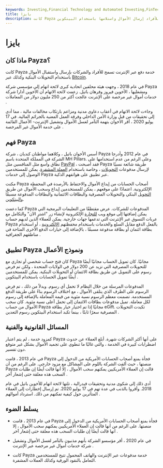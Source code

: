 ```yaml
---
keywords: Investing,Financial Technology and Automated Investing,FinTech
title: بايزا
description: كانت Payza خدمة معالجة دفع عبر الإنترنت تتيح للأفراد إرسال الأموال واستلامها باستخدام البيتكوين
---
```


# بايزا
## ماذا كان Payza؟

كانت Payza خدمة دفع عبر الإنترنت تسمح للأفراد والشركات بإرسال واستقبال الأموال باستخدام التحويلات البنكية وكذلك عبر [Bitcoin](/bitcoin).

في عام 2018 ، وجهت هيئة محلفين اتحادية كبرى لائحة اتهام إلى مؤسسي شركة Payza ومشغليها ، الأخوين فيروز وفرهان باتيل. زعمت لائحة الاتهام أن الأخوين أدارا شركة خدمات أموال غير مرخصة على الإنترنت عالجت أكثر من 250 مليون دولار من المعاملات .

وجاءت لائحة الاتهام في أعقاب دعاوى مدنية ومزاعم بارتكاب مخالفات مالية ، مما أدى إلى تحقيقات من قبل وزارة الأمن الداخلي وفرقة العمل المعنية بالجرائم المالية. في 17 يوليو 2020 ، أقر الأخوان بتهمة التآمر لغسل الأموال وتشغيل الإنترنت- الأعمال القائمة على خدمة الأموال غير المرخصة .

## فهم Payza

أسس الأخوان باتيل ، وكلاهما مواطنان كنديان ، شركة Payza في عام 2012 وأدرجا الشركة في المملكة المتحدة باسم MH Pillars. وعلى الرغم من عدم استخدامها على نطاق واسع مثل المنافسين مثل [PayPal](/paypal) ، فقد أصبحت Payza طريقة شائعة نسبيًا لإرسال مدفوعات [التحويلات](/remittance) ، وخاصة باستخدام [العملة المشفرة](/cryptocurrency). يمكن للمستخدمين الوصول إلى خدمات Payza عبر تطبيق على هواتفهم الذكية.

مكنت Payza أصحاب الحسابات من إيداع الأموال والاحتفاظ بالأرصدة في المحفظة الإلكترونية. اعتمادًا على موقعهم ، يمكن للمستخدمين إيداع وسحب الأموال عن طريق [التحويل](/wiretransfer) البنكي والتحويلات المصرفية والبطاقات الائتمانية والبطاقات المدفوعة مسبقًا [والبيتكوين](/bitcoin).

كما دعمت Payza المدفوعات للشركات. عرض مقتطفًا من التعليمات البرمجية التي يمكن إضافتها إلى موقع ويب [للتجارة](/ecommerce) الإلكترونية لإنشاء زر "اشترِ الآن" والتكامل مع عربات التسوق عبر الإنترنت التي تدعمها جهات خارجية. يمكن للعملاء الذين لديهم حساب Payza بالفعل الدفع مقابل السلع والخدمات باستخدام محفظتهم [الإلكترونية](/digital-wallet) ، أو استخدام بطاقة ائتمان أو بطاقة مدفوعة مسبقًا ، بالإضافة إلى خيارات الدفع الأخرى المتاحة في مناطقهم الجغرافية .

## تطبيق Payza ونموذج الأعمال

كان فتح حساب شخصي أو تجاري مع Payza مجانيًا. كان تمويل الحساب مجانيًا أيضًا للتحويلات المصرفية التي تزيد عن 200 دولار في الولايات المتحدة ، ولكن تم فرض رسوم على التمويل عن طريق بطاقة الائتمان أو التحويلات البنكية. يمكن للمستخدمين أيضًا تمويل الحسابات باستخدام البيتكوين .

المدفوعات المرسلة من خلال النظام لا تحمل أي رسوم. وبدلاً من ذلك ، تم فرض الرسوم على الطرف الذي يتلقى الأموال ، مع اختلاف الرسوم بناءً على طريقة الدفع المستخدمة. تضمنت معظم الرسوم نسبة مئوية من قيمة المعاملة بالإضافة إلى رسوم لكل معاملة. تميل مدفوعات بطاقات الائتمان إلى تحمل أعلى نسبة مئوية. كان سحب الأموال من حساب Payza مجانيًا إذا تم اختيار خيار بطاقة eGift. تكبدت التحويلات المصرفية سعرًا ثابتًا ، بينما تكبد استخدام البيتكوين رسوم التعدين .

## المسائل القانونية والفنية

كمزود خدمة ، لم يتم اعتبار Payza على أنها أكثر الشركات شهرة. أبلغ العملاء عن حدوث اضطرابات كبيرة في الخدمة ، والتي غالبًا ما تنطوي على تجميد الأموال بشكل غير متوقع دون تفسير.

في عام 2013 ، قامت Payza فجأة بمنع أصحاب الحسابات الأمريكية من الدخول إلى منصتها ، حيث ألقت الشركة باللوم على المشاكل مع مزود خارجي. على الرغم من أن Payza قالت إن العملاء الأمريكيين يمكنهم سحب الأموال ، إلا أنها قالت أيضًا إن طلبات السحب هذه معلقة حتى إشعار آخر .

أدى ذلك إلى شكوى مدنية وتحقيقات فيدرالية ، تلتها لائحة اتهام للأخوين باتيل في عام 2018. وأقروا بالذنب في عدة تهم في 17 يوليو 2020. تم إرسال إخطارات إلى العملاء المتأثرين حول كيفية تمكنهم من ذلك. استرداد أموالهم .

## يسلط الضوء

- في عام 2013 ، قامت Payza فجأة بمنع أصحاب الحسابات الأمريكية من الدخول إلى منصتها. على الرغم من أنها قالت إن العملاء الأمريكيين يمكنهم سحب الأموال ، إلا أنها قالت أيضًا إن طلبات السحب هذه معلقة حتى إشعار آخر .

- في عام 2020 ، أقر مؤسسو الشركة بأنهم مذنبون بالتآمر لغسل الأموال وتشغيل شركة خدمات أموال غير مرخصة عبر الإنترنت .

- كانت Payza خدمة مدفوعات عبر الإنترنت والهاتف المحمول تتيح للمستخدمين التعامل بالنقود الورقية وكذلك العملات المشفرة.

